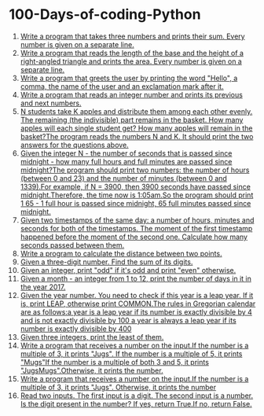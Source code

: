 # 100-Days-of-coding-Python
1. [Write a program that takes three numbers and prints their sum. Every number is given on a separate line.](day001.md)
2. [Write a program that reads the length of the base and the height of a right-angled triangle and prints the area. Every number is given on a separate line.](day002.md)
3. [Write a program that greets the user by printing the word "Hello", a comma, the name of the user and an exclamation mark after it.](day003.md)
4. [Write a program that reads an integer number and prints its previous and next numbers.](day004.md)
5. [N students take K apples and distribute them among each other evenly. The remaining (the indivisible) part remains in the basket. How many apples will each single student get? How many apples will remain in the basket?The program reads the numbers N and K. It should print the two answers for the questions above.](day005.md)
6. [Given the integer N - the number of seconds that is passed since midnight - how many full hours and full minutes are passed since midnight?The program should print two numbers: the number of hours (between 0 and 23) and the number of minutes (between 0 and 1339).For example, if N = 3900, then 3900 seconds have passed since midnight.Therefore, the time now is 1:05am.So the program should print 1 65 - 1 full hour is passed since midnight, 65 full minutes passed since midnight.](day006.md)
7. [Given two timestamps of the same day: a number of hours, minutes and seconds for both of the timestamps. The moment of the first timestamp happened before the moment of the second one. Calculate how many seconds passed between them.](day007.md)
8. [Write a program to calculate the distance between two points.](day008.md)
9. [Given a three-digit number. Find the sum of its digits.](day009.md)
10. [Given an integer, print "odd" if it's odd and print "even" otherwise.](day010.md)
11. [Given a month - an integer from 1 to 12, print the number of days in it in the year 2017.](day011.md)
12. [Given the year number. You need to check if this year is a leap year. If it is, print LEAP, otherwise print COMMON.The rules in Gregorian calendar are as follows:a year is a leap year if its number is exactly divisible by 4 and is not exactly divisible by 100 a year is always a leap year if its number is exactly divisible by 400](day012.md)
13. [Given three integers, print the least of them.](day013.md)
14. [Write a program that receives a number on the input.If the number is a multiple of 3, it prints "Jugs". If the number is a multiple of 5, it prints "Mugs"If the number is a multiple of both 3 and 5, it prints "JugsMugs".Otherwise, it prints the number.](day014.md)
15. [Write a program that receives a number on the input.If the number is a multiple of 3, it prints "Jugs". Otherwise, it prints the number](day015.md)
16. [Read two inputs. The first input is a digit. The second input is a number. Is the digit present in the number? If yes, return True.If no, return False.](day016.md)
